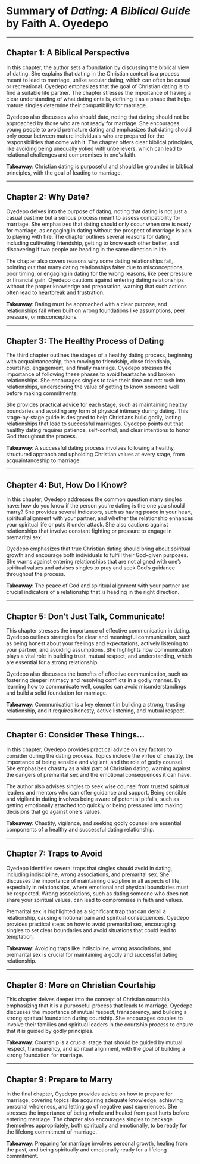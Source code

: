 
# Summary of *Dating: A Biblical Guide* by Faith A. Oyedepo

---

## Chapter 1: A Biblical Perspective

In this chapter, the author sets a foundation by discussing the biblical view of dating. She explains that dating in the Christian context is a process meant to lead to marriage, unlike secular dating, which can often be casual or recreational. Oyedepo emphasizes that the goal of Christian dating is to find a suitable life partner. The chapter stresses the importance of having a clear understanding of what dating entails, defining it as a phase that helps mature singles determine their compatibility for marriage.

Oyedepo also discusses who should date, noting that dating should not be approached by those who are not ready for marriage. She encourages young people to avoid premature dating and emphasizes that dating should only occur between mature individuals who are prepared for the responsibilities that come with it. The chapter offers clear biblical principles, like avoiding being unequally yoked with unbelievers, which can lead to relational challenges and compromises in one's faith.

**Takeaway**: Christian dating is purposeful and should be grounded in biblical principles, with the goal of leading to marriage.

---

## Chapter 2: Why Date?

Oyedepo delves into the purpose of dating, noting that dating is not just a casual pastime but a serious process meant to assess compatibility for marriage. She emphasizes that dating should only occur when one is ready for marriage, as engaging in dating without the prospect of marriage is akin to playing with fire. The chapter outlines several reasons for dating, including cultivating friendship, getting to know each other better, and discovering if two people are heading in the same direction in life.

The chapter also covers reasons why some dating relationships fail, pointing out that many dating relationships falter due to misconceptions, poor timing, or engaging in dating for the wrong reasons, like peer pressure or financial gain. Oyedepo cautions against entering dating relationships without the proper knowledge and preparation, warning that such actions often lead to heartbreak and frustration.

**Takeaway**: Dating must be approached with a clear purpose, and relationships fail when built on wrong foundations like assumptions, peer pressure, or misconceptions.

---

## Chapter 3: The Healthy Process of Dating

The third chapter outlines the stages of a healthy dating process, beginning with acquaintanceship, then moving to friendship, close friendship, courtship, engagement, and finally marriage. Oyedepo stresses the importance of following these phases to avoid heartache and broken relationships. She encourages singles to take their time and not rush into relationships, underscoring the value of getting to know someone well before making commitments.

She provides practical advice for each stage, such as maintaining healthy boundaries and avoiding any form of physical intimacy during dating. This stage-by-stage guide is designed to help Christians build godly, lasting relationships that lead to successful marriages. Oyedepo points out that healthy dating requires patience, self-control, and clear intentions to honor God throughout the process.

**Takeaway**: A successful dating process involves following a healthy, structured approach and upholding Christian values at every stage, from acquaintanceship to marriage.

---

## Chapter 4: But, How Do I Know?

In this chapter, Oyedepo addresses the common question many singles have: how do you know if the person you're dating is the one you should marry? She provides several indicators, such as having peace in your heart, spiritual alignment with your partner, and whether the relationship enhances your spiritual life or puts it under attack. She also cautions against relationships that involve constant fighting or pressure to engage in premarital sex.

Oyedepo emphasizes that true Christian dating should bring about spiritual growth and encourage both individuals to fulfill their God-given purposes. She warns against entering relationships that are not aligned with one’s spiritual values and advises singles to pray and seek God’s guidance throughout the process.

**Takeaway**: The peace of God and spiritual alignment with your partner are crucial indicators of a relationship that is heading in the right direction.

---

## Chapter 5: Don’t Just Talk, Communicate!

This chapter stresses the importance of effective communication in dating. Oyedepo outlines strategies for clear and meaningful communication, such as being honest about your feelings and expectations, actively listening to your partner, and avoiding assumptions. She highlights how communication plays a vital role in building trust, mutual respect, and understanding, which are essential for a strong relationship.

Oyedepo also discusses the benefits of effective communication, such as fostering deeper intimacy and resolving conflicts in a godly manner. By learning how to communicate well, couples can avoid misunderstandings and build a solid foundation for marriage.

**Takeaway**: Communication is a key element in building a strong, trusting relationship, and it requires honesty, active listening, and mutual respect.

---

## Chapter 6: Consider These Things…

In this chapter, Oyedepo provides practical advice on key factors to consider during the dating process. Topics include the virtue of chastity, the importance of being sensible and vigilant, and the role of godly counsel. She emphasizes chastity as a vital part of Christian dating, warning against the dangers of premarital sex and the emotional consequences it can have.

The author also advises singles to seek wise counsel from trusted spiritual leaders and mentors who can offer guidance and support. Being sensible and vigilant in dating involves being aware of potential pitfalls, such as getting emotionally attached too quickly or being pressured into making decisions that go against one's values.

**Takeaway**: Chastity, vigilance, and seeking godly counsel are essential components of a healthy and successful dating relationship.

---

## Chapter 7: Traps to Avoid

Oyedepo identifies several traps that singles should avoid in dating, including indiscipline, wrong associations, and premarital sex. She discusses the importance of maintaining discipline in all aspects of life, especially in relationships, where emotional and physical boundaries must be respected. Wrong associations, such as dating someone who does not share your spiritual values, can lead to compromises in faith and values.

Premarital sex is highlighted as a significant trap that can derail a relationship, causing emotional pain and spiritual consequences. Oyedepo provides practical steps on how to avoid premarital sex, encouraging singles to set clear boundaries and avoid situations that could lead to temptation.

**Takeaway**: Avoiding traps like indiscipline, wrong associations, and premarital sex is crucial for maintaining a godly and successful dating relationship.

---

## Chapter 8: More on Christian Courtship

This chapter delves deeper into the concept of Christian courtship, emphasizing that it is a purposeful process that leads to marriage. Oyedepo discusses the importance of mutual respect, transparency, and building a strong spiritual foundation during courtship. She encourages couples to involve their families and spiritual leaders in the courtship process to ensure that it is guided by godly principles.

**Takeaway**: Courtship is a crucial stage that should be guided by mutual respect, transparency, and spiritual alignment, with the goal of building a strong foundation for marriage.

---

## Chapter 9: Prepare to Marry

In the final chapter, Oyedepo provides advice on how to prepare for marriage, covering topics like acquiring adequate knowledge, achieving personal wholeness, and letting go of negative past experiences. She stresses the importance of being whole and healed from past hurts before entering marriage. The chapter also encourages singles to package themselves appropriately, both spiritually and emotionally, to be ready for the lifelong commitment of marriage.

**Takeaway**: Preparing for marriage involves personal growth, healing from the past, and being spiritually and emotionally ready for a lifelong commitment.

